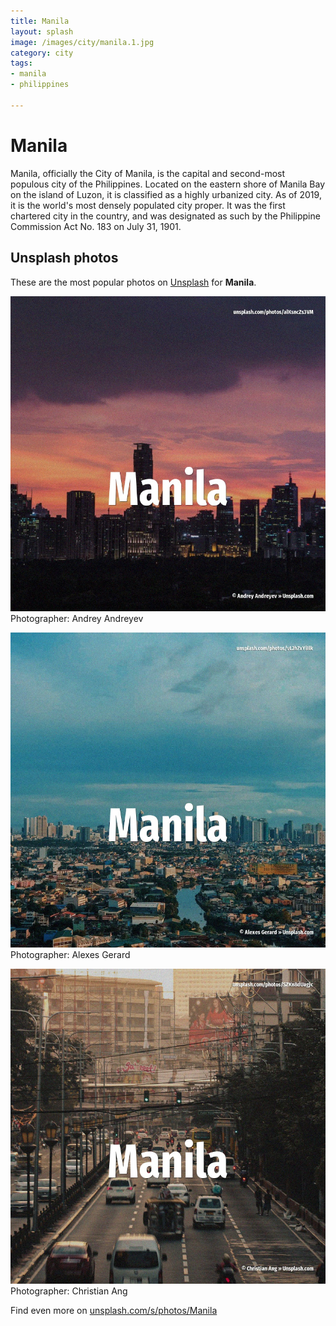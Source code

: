 ```yaml
---
title: Manila
layout: splash
image: /images/city/manila.1.jpg
category: city
tags:
- manila
- philippines

---
```

# Manila

Manila, officially the City of Manila, is the capital and second-most populous city of the  Philippines. Located on the eastern shore of Manila Bay on the island of Luzon, it is classified as a highly  urbanized city. As of 2019, it is the world's most densely populated city proper. It was the first chartered city in the country, and was designated as such by the Philippine  Commission Act No. 183 on July 31, 1901. 

 
## Unsplash photos
These are the most popular photos on [Unsplash](https://unsplash.com) for **Manila**.
 
![Manila](/images/city/manila.1.jpg)
Photographer:  Andrey Andreyev
 
![Manila](/images/city/manila.2.jpg)
Photographer:  Alexes Gerard
 
![Manila](/images/city/manila.3.jpg)
Photographer:  Christian Ang
 
Find even more on [unsplash.com/s/photos/Manila](https://unsplash.com/s/photos/Manila)
 
